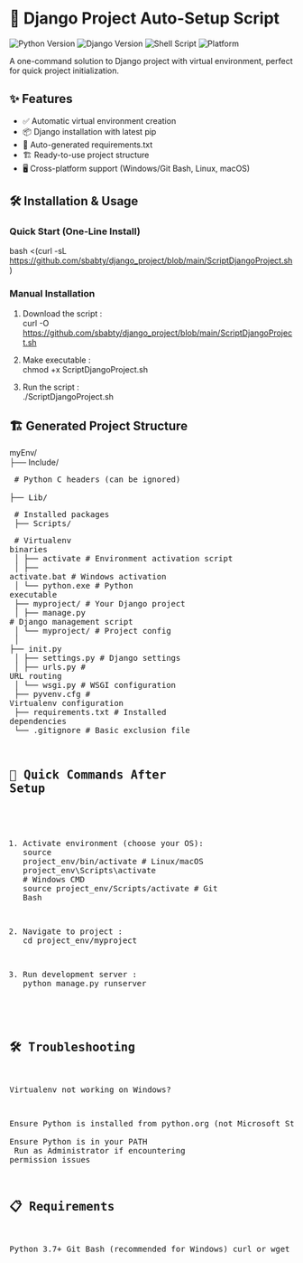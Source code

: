 # 🚀 Django Project Auto-Setup Script

![Python Version](https://img.shields.io/badge/python-3.7%2B-blue)
![Django Version](https://img.shields.io/badge/django-3.2%2B-green)
![Shell Script](https://img.shields.io/badge/shell_script-bash-purple)
![Platform](https://img.shields.io/badge/platform-windows%20%7C%20linux%20%7C%20macos-lightgrey)

A one-command solution to Django project with virtual environment, perfect for quick project initialization.

## ✨ Features

- ✅ Automatic virtual environment creation
- 📦 Django installation with latest pip
- 📝 Auto-generated requirements.txt
- 🏗️ Ready-to-use project structure
- 🖥️ Cross-platform support (Windows/Git Bash, Linux, macOS)

## 🛠️ Installation & Usage

### Quick Start (One-Line Install)

bash <(curl -sL https://github.com/sbabty/django_project/blob/main/ScriptDjangoProject.sh)

### Manual Installation
  1. Download the script :
    <br>curl -O https://github.com/sbabty/django_project/blob/main/ScriptDjangoProject.sh

  2. Make executable :
    <br>chmod +x ScriptDjangoProject.sh

  3. Run the script :
    <br>./ScriptDjangoProject.sh


## 🏗️ Generated Project Structure
myEnv/<br>
├── Include/        <pre> # Python C headers (can be ignored)<br>
├── Lib/            <pre> # Installed packages<br>
├── Scripts/        <pre> # Virtualenv binaries<br>
│ ├── activate       # Environment activation script<br>
│ ├── activate.bat   # Windows activation<br>
│ └── python.exe     # Python executable<br>
├── myproject/       # Your Django project<br>
│ ├── manage.py      # Django management script<br>
│ └── myproject/     # Project config<br>
│ ├── init.py<br>
│ ├── settings.py    # Django settings<br>
│ ├── urls.py        # URL routing<br>
│ └── wsgi.py        # WSGI configuration<br>
├── pyvenv.cfg       # Virtualenv configuration<br>
├── requirements.txt # Installed dependencies<br>
└── .gitignore       # Basic exclusion file<br>

## 🚀 Quick Commands After Setup

  1. Activate environment (choose your OS):
     <br>source project_env/bin/activate         # Linux/macOS
     <br>project_env\Scripts\activate            # Windows CMD
     <br>source project_env/Scripts/activate     # Git Bash

  2. Navigate to project :
     <br>cd project_env/myproject

  3. Run development server :
     <br>python manage.py runserver

## 🛠️ Troubleshooting
Virtualenv not working on Windows?

Ensure Python is installed from python.org (not Microsoft Store)<br>
Ensure Python is in your PATH<br>
Run as Administrator if encountering permission issues

## 📋 Requirements
Python 3.7+
Git Bash (recommended for Windows)
curl or wget
